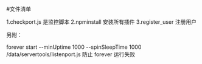 #文件清单 

1.checkport.js 是监控脚本
2.npminstall 安装所有插件
3.register_user 注册用户

另附：

forever start --minUptime 1000 --spinSleepTime 1000 /data/servertools/listenport.js
防止 forever 运行失败
